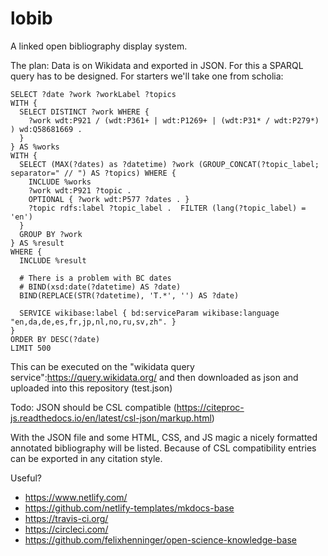 # lobib
A linked open bibliography display system.

The plan:
Data is on Wikidata and exported in JSON.
For this a SPARQL query has to be designed. For starters we'll take one from scholia:

```sparql
SELECT ?date ?work ?workLabel ?topics
WITH {
  SELECT DISTINCT ?work WHERE {
    ?work wdt:P921 / (wdt:P361+ | wdt:P1269+ | (wdt:P31* / wdt:P279*) ) wd:Q58681669 .
  }
} AS %works
WITH {
  SELECT (MAX(?dates) as ?datetime) ?work (GROUP_CONCAT(?topic_label; separator=" // ") AS ?topics) WHERE {
    INCLUDE %works
    ?work wdt:P921 ?topic . 
    OPTIONAL { ?work wdt:P577 ?dates . }
    ?topic rdfs:label ?topic_label .  FILTER (lang(?topic_label) = 'en')
  }
  GROUP BY ?work
} AS %result
WHERE {
  INCLUDE %result

  # There is a problem with BC dates
  # BIND(xsd:date(?datetime) AS ?date)
  BIND(REPLACE(STR(?datetime), 'T.*', '') AS ?date)

  SERVICE wikibase:label { bd:serviceParam wikibase:language "en,da,de,es,fr,jp,nl,no,ru,sv,zh". }
}
ORDER BY DESC(?date)
LIMIT 500
```

This can be executed on the "wikidata query service":https://query.wikidata.org/ and then downloaded as json and uploaded into this repository (test.json)

Todo: JSON should be CSL compatible (https://citeproc-js.readthedocs.io/en/latest/csl-json/markup.html)

With the JSON file and some HTML, CSS, and JS magic a nicely formatted annotated bibliography will be listed. 
Because of CSL compatibility entries can be exported in any citation style. 


Useful?
* https://www.netlify.com/
* https://github.com/netlify-templates/mkdocs-base
* https://travis-ci.org/
* https://circleci.com/
* https://github.com/felixhenninger/open-science-knowledge-base
